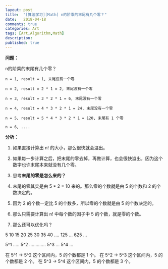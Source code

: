 ```yaml
---
layout: post
title:  "[算法学习][Math] n的阶乘的末尾有几个零？"
date:   2018-04-18
comments: true
categories: Art
tags: [Art,Algorithm,Math]
description:
published: true
---
```


**问题：**

n的阶乘的末尾有几个零？

```
n = 1, result = 1, 末尾没有一个零

n = 2, result = 2 * 1 = 2, 末尾没有一个零

n = 3, result = 3 * 2 * 1 = 6, 末尾没有一个零

n = 4, result = 4 * 3 * 2 * 1 = 24, 末尾没有一个零

n = 5, result = 5 * 4 * 3 * 2 * 1 = 120, 末尾有 1 个零

n = 6, ....
```

**分析：**

1. 如果直接计算出 n! 的大小，那么很快就会溢出。

2. 如果每一步计算之后，把末尾的零去掉，再做计算，也会很快溢出，因为这个数字也许末尾本来就没有几个零。

3. 思考**末尾的零是怎么来的？**

4. 末尾的零其实是由 5 * 2 = 10 来的。那么零的个数就是由 5 的个数和 2 的个数决定的。

5. 因为 2 的个数一定比 5 的个数多，所以零的个数就是由 5 的个数决定的。

6. 那么只需要计算出 n! 中每个数的因子中 5 的个数，就是零的个数。

7. 那么还可以优化吗？

5 10 15 20 25 30 35 40 .... 125 ... 625 ...

5^1 ..... 5^2 ............. 5^3 ... 5^4 ...

在 5^1 -> 5^2 这个区间内，5 的个数都是 1 个。
在 5^2 -> 5^3 这个区间内，5 的个数都是 2 个。
在 5^3 -> 5^4 这个区间内，5 的个数都是 3 个。
